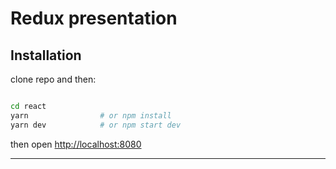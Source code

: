 
Redux presentation
====

Installation
-


clone repo and then:


```bash

cd react
yarn                # or npm install
yarn dev            # or npm start dev


```

then open [http://localhost:8080](http://localhost:8080)



-----

[](https://bitbucket.org/phaseii/redux)

